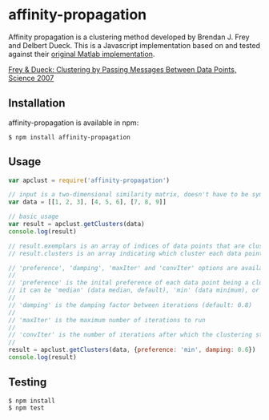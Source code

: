# affinity-propagation

Affinity propagation is a clustering method developed by Brendan J. Frey and Delbert Dueck. This is a Javascript implementation based on and tested against their [original Matlab implementation](http://www.psi.toronto.edu/affinitypropagation/software/apcluster.m).

[Frey & Dueck: Clustering by Passing Messages Between Data Points, Science 2007](http://www.psi.toronto.edu/affinitypropagation/FreyDueckScience07.pdf)

## Installation

affinity-propagation is available in npm:

```
$ npm install affinity-propagation
```

## Usage

``` JavaScript
var apclust = require('affinity-propagation')

// input is a two-dimensional similarity matrix, doesn't have to be symmetric
var data = [[1, 2, 3], [4, 5, 6], [7, 8, 9]]

// basic usage
var result = apclust.getClusters(data)
console.log(result)

// result.exemplars is an array of indices of data points that are cluster exemplars
// result.clusters is an array indicating which cluster each data point belongs to

// 'preference', 'damping', 'maxIter' and 'convIter' options are available
//
// 'preference' is the inital preference of each data point being a cluster exemplar
// it can be 'median' (data median, default), 'min' (data minimum), or any number
//
// 'damping' is the damping factor between iterations (default: 0.8)
//
// 'maxIter' is the maximum number of iterations to run
//
// 'convIter' is the number of iterations after which the clustering stops if it has converged
//
result = apclust.getClusters(data, {preference: 'min', damping: 0.6})
console.log(result)
```

## Testing

```
$ npm install
$ npm test
```
